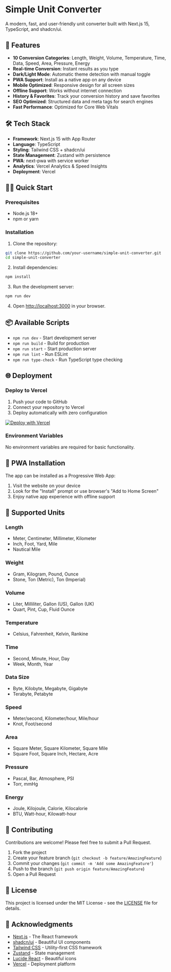 # Simple Unit Converter

A modern, fast, and user-friendly unit converter built with Next.js 15, TypeScript, and shadcn/ui.

## 🚀 Features

- **10 Conversion Categories**: Length, Weight, Volume, Temperature, Time, Data, Speed, Area, Pressure, Energy
- **Real-time Conversion**: Instant results as you type
- **Dark/Light Mode**: Automatic theme detection with manual toggle
- **PWA Support**: Install as a native app on any device
- **Mobile Optimized**: Responsive design for all screen sizes
- **Offline Support**: Works without internet connection
- **History & Favorites**: Track your conversion history and save favorites
- **SEO Optimized**: Structured data and meta tags for search engines
- **Fast Performance**: Optimized for Core Web Vitals

## 🛠️ Tech Stack

- **Framework**: Next.js 15 with App Router
- **Language**: TypeScript
- **Styling**: Tailwind CSS + shadcn/ui
- **State Management**: Zustand with persistence
- **PWA**: next-pwa with service worker
- **Analytics**: Vercel Analytics & Speed Insights
- **Deployment**: Vercel

## 🏃‍♂️ Quick Start

### Prerequisites

- Node.js 18+ 
- npm or yarn

### Installation

1. Clone the repository:
```bash
git clone https://github.com/your-username/simple-unit-converter.git
cd simple-unit-converter
```

2. Install dependencies:
```bash
npm install
```

3. Run the development server:
```bash
npm run dev
```

4. Open [http://localhost:3000](http://localhost:3000) in your browser.

## 📦 Available Scripts

- `npm run dev` - Start development server
- `npm run build` - Build for production
- `npm run start` - Start production server
- `npm run lint` - Run ESLint
- `npm run type-check` - Run TypeScript type checking

## 🌐 Deployment

### Deploy to Vercel

1. Push your code to GitHub
2. Connect your repository to Vercel
3. Deploy automatically with zero configuration

[![Deploy with Vercel](https://vercel.com/button)](https://vercel.com/new/clone?repository-url=https://github.com/your-username/simple-unit-converter)

### Environment Variables

No environment variables are required for basic functionality.

## 📱 PWA Installation

The app can be installed as a Progressive Web App:

1. Visit the website on your device
2. Look for the "Install" prompt or use browser's "Add to Home Screen"
3. Enjoy native app experience with offline support

## 🎯 Supported Units

### Length
- Meter, Centimeter, Millimeter, Kilometer
- Inch, Foot, Yard, Mile
- Nautical Mile

### Weight  
- Gram, Kilogram, Pound, Ounce
- Stone, Ton (Metric), Ton (Imperial)

### Volume
- Liter, Milliliter, Gallon (US), Gallon (UK)
- Quart, Pint, Cup, Fluid Ounce

### Temperature
- Celsius, Fahrenheit, Kelvin, Rankine

### Time
- Second, Minute, Hour, Day
- Week, Month, Year

### Data Size
- Byte, Kilobyte, Megabyte, Gigabyte
- Terabyte, Petabyte

### Speed
- Meter/second, Kilometer/hour, Mile/hour
- Knot, Foot/second

### Area
- Square Meter, Square Kilometer, Square Mile
- Square Foot, Square Inch, Hectare, Acre

### Pressure
- Pascal, Bar, Atmosphere, PSI
- Torr, mmHg

### Energy
- Joule, Kilojoule, Calorie, Kilocalorie
- BTU, Watt-hour, Kilowatt-hour

## 🤝 Contributing

Contributions are welcome! Please feel free to submit a Pull Request.

1. Fork the project
2. Create your feature branch (`git checkout -b feature/AmazingFeature`)
3. Commit your changes (`git commit -m 'Add some AmazingFeature'`)
4. Push to the branch (`git push origin feature/AmazingFeature`)
5. Open a Pull Request

## 📄 License

This project is licensed under the MIT License - see the [LICENSE](LICENSE) file for details.

## 🙏 Acknowledgments

- [Next.js](https://nextjs.org/) - The React framework
- [shadcn/ui](https://ui.shadcn.com/) - Beautiful UI components
- [Tailwind CSS](https://tailwindcss.com/) - Utility-first CSS framework
- [Zustand](https://zustand-demo.pmnd.rs/) - State management
- [Lucide React](https://lucide.dev/) - Beautiful icons
- [Vercel](https://vercel.com/) - Deployment platform